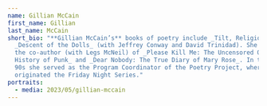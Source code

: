 ```yaml
---
name: Gillian McCain
first_name: Gillian
last_name: McCain
short_bio: "**Gillian McCain’s** books of poetry include _Tilt, Religion_, and
  _Descent of the Dolls_ (with Jeffrey Conway and David Trinidad). She is also
  the co-author (with Legs McNeil) of _Please Kill Me: The Uncensored Oral
  History of Punk_ and _Dear Nobody: The True Diary of Mary Rose_. In the early
  90s she served as the Program Coordinator of the Poetry Project, where she
  originated the Friday Night Series."
portraits:
  - media: 2023/05/gillian-mccain
---
```

